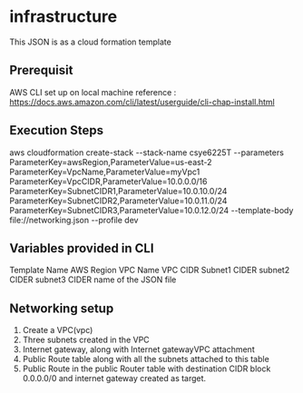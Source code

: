 # infrastructure
This JSON is as a cloud formation template 

## Prerequisit 
AWS CLI set up on local machine 
reference : https://docs.aws.amazon.com/cli/latest/userguide/cli-chap-install.html

## Execution Steps
 aws cloudformation create-stack --stack-name csye6225T --parameters ParameterKey=awsRegion,ParameterValue=us-east-2 ParameterKey=VpcName,ParameterValue=myVpc1 ParameterKey=VpcCIDR,ParameterValue=10.0.0.0/16 ParameterKey=SubnetCIDR1,ParameterValue=10.0.10.0/24 ParameterKey=SubnetCIDR2,ParameterValue=10.0.11.0/24 ParameterKey=SubnetCIDR3,ParameterValue=10.0.12.0/24 --template-body file://networking.json --profile dev
 
 ## Variables provided in CLI
 Template Name
 AWS Region
 VPC Name
 VPC CIDR
 Subnet1 CIDER
 subnet2 CIDER
 subnet3 CIDER
 name of the JSON file 

 ## Networking setup
 1. Create a VPC(vpc)
 2. Three subnets created in the VPC
 3. Internet gateway, along with Internet gatewayVPC attachment
 4. Public Route table along with all the subnets attached to this table 
 5. Public Route in the public Router table with destination CIDR block 0.0.0.0/0 and internet gateway created as target.

 